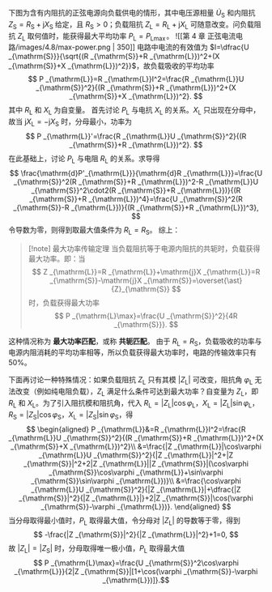下图为含有内阻抗的正弦电源向负载供电的情形，其中电压源相量 $\dot{U}_{\mathrm{S}}$ 和内阻抗 $Z _{\mathrm{S}}=R _{\mathrm{S}}+\mathrm{j}X _{\mathrm{S}}$ 给定，且 $R _{\mathrm{S}}>0$；负载阻抗 $Z _{\mathrm{L}}=R _{\mathrm{L}}+\mathrm{j}X _{\mathrm{L}}$ 可随意改变。问负载阻抗 $Z _{\mathrm{L}}$ 取何值时，能获得最大平均功率 $P _{\mathrm{L}}=P _{\mathrm{L}\max}$。
![[第 4 章 正弦电流电路/images/4.8/max-power.png | 350]]
电路中电流的有效值为 $I=\dfrac{U _{\mathrm{S}}}{\sqrt{(R _{\mathrm{S}}+R _{\mathrm{L}})^2+(X _{\mathrm{S}}+X _{\mathrm{L}})^2}}$，故负载吸收的平均功率 $$ P _{\mathrm{L}}=R _{\mathrm{L}}I^2=\frac{R _{\mathrm{L}}U _{\mathrm{S}}^2}{(R _{\mathrm{S}}+R _{\mathrm{L}})^2+(X _{\mathrm{S}}+X _{\mathrm{L}})^2}. $$其中 $R _{\mathrm{L}}$ 和 $X _{\mathrm{L}}$ 为自变量。
首先讨论 $P _{\mathrm{L}}$ 与电抗 $X _{\mathrm{L}}$ 的关系。$X _{\mathrm{L}}$ 只出现在分母中，故当 $\mathrm{j}X _{\mathrm{L}}=-\mathrm{j}X _{\mathrm{S}}$ 时，分母最小，功率为 $$ P _{\mathrm{L}}'=\frac{R _{\mathrm{L}}U _{\mathrm{S}}^2}{(R _{\mathrm{S}}+R _{\mathrm{L}})^2}. $$在此基础上，讨论 $P _{\mathrm{L}}$ 与电阻 $R _{\mathrm{L}}$ 的关系。求导得 $$ \frac{\mathrm{d}P'_{\mathrm{L}}}{\mathrm{d}R _{\mathrm{L}}}=\frac{U _{\mathrm{S}}^2(R _{\mathrm{S}}+R _{\mathrm{L}})^2-R _{\mathrm{L}}U _{\mathrm{S}}^2\cdot2(R _{\mathrm{S}}+R _{\mathrm{L}})}{(R _{\mathrm{S}}+R _{\mathrm{L}})^4}=\frac{U _{\mathrm{S}}^2(R _{\mathrm{S}}-R _{\mathrm{L}})}{(R _{\mathrm{S}}+R _{\mathrm{L}})^3}, $$令导数为零，则得到取最大值条件为 $R _{\mathrm{L}}=R _{\mathrm{S}}$。
综上：
> [!note] 最大功率传输定理
> 当负载阻抗等于电源内阻抗的共轭时，负载获得最大功率。即：当 $$ Z _{\mathrm{L}}=R _{\mathrm{L}}+\mathrm{j}X _{\mathrm{L}}=R _{\mathrm{S}}-\mathrm{j}X _{\mathrm{S}}=\overset{\ast}{Z}_{\mathrm{S}} $$时，负载获得最大功率 $$ P _{\mathrm{L}\max}=\frac{U _{\mathrm{S}}^2}{4R _{\mathrm{S}}}. $$

这种情况称为 **最大功率匹配**，或称 **共轭匹配**。
由于 $R _{\mathrm{L}}=R _{\mathrm{S}}$，负载吸收的功率与电源内阻消耗的平均功率相等，所以负载获得最大功率时，电路的传输效率只有 $50\%$。

下面再讨论一种特殊情况：如果负载阻抗 $Z _{\mathrm{L}}$ 只有其模 $|Z _{\mathrm{L}}|$ 可改变，阻抗角 $\varphi _{\mathrm{L}}$ 无法改变（例如纯电阻负载），$Z _{\mathrm{L}}$ 满足什么条件可达到最大功率？自变量为 $Z _{\mathrm{L}}$，即 $R _{\mathrm{L}}$ 和 $X _{\mathrm{L}}$。为了引入阻抗模和阻抗角，代入 $R _{\mathrm{L}}=|Z _{\mathrm{L}}|\cos\varphi _{\mathrm{L}}$，$X _{\mathrm{L}}=|Z _{\mathrm{L}}|\sin\varphi _{\mathrm{L}}$，$R _{\mathrm{S}}=|Z _{\mathrm{S}}|\cos\varphi _{\mathrm{S}}$，$X _{\mathrm{L}}=|Z _{\mathrm{S}}|\sin\varphi _{\mathrm{S}}$，得 $$ \begin{aligned}
    P _{\mathrm{L}}&=R _{\mathrm{L}}I^2=\frac{R _{\mathrm{L}}U _{\mathrm{S}}^2}{(R _{\mathrm{S}}+R _{\mathrm{L}})^2+(X _{\mathrm{S}}+X _{\mathrm{L}})^2}\\
    &=\frac{|Z _{\mathrm{L}}|\cos\varphi _{\mathrm{L}}U _{\mathrm{S}}^2}{|Z _{\mathrm{L}}|^2+|Z _{\mathrm{S}}|^2+2|Z _{\mathrm{L}}||Z _{\mathrm{S}}|(\cos\varphi _{\mathrm{S}}\cos\varphi _{\mathrm{L}}+\sin\varphi _{\mathrm{S}}\sin\varphi _{\mathrm{L}})}\\
    &=\frac{\cos\varphi _{\mathrm{L}}U _{\mathrm{S}}^2}{|Z _{\mathrm{L}}|+\dfrac{|Z _{\mathrm{S}}|^2}{|Z _{\mathrm{L}}|}+2|Z _{\mathrm{S}}|\cos(\varphi _{\mathrm{S}}-\varphi _{\mathrm{L}})}.
	\end{aligned} $$当分母取得最小值时，$P _{\mathrm{L}}$ 取得最大值，令分母对 $|Z _{\mathrm{L}}|$ 的导数等于零，得到 $$ -\frac{|Z _{\mathrm{S}}|^2}{|Z _{\mathrm{L}}|^2}+1=0, $$故 $|Z _{\mathrm{L}}|=|Z _{\mathrm{S}}|$ 时，分母取得唯一极小值，$P _{\mathrm{L}}$ 取得最大值 $$ P _{\mathrm{L}\max}=\frac{U _{\mathrm{S}}^2\cos\varphi _{\mathrm{L}}}{2|Z _{\mathrm{S}}|[1+\cos(\varphi _{\mathrm{S}}-\varphi _{\mathrm{L}})]}.$$
	